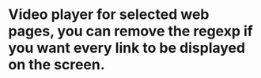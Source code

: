 # Video player for selected web pages, you can remove the regexp if you want every link to be displayed on the screen.


